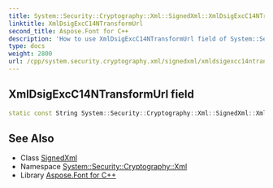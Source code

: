 ```yaml
---
title: System::Security::Cryptography::Xml::SignedXml::XmlDsigExcC14NTransformUrl field
linktitle: XmlDsigExcC14NTransformUrl
second_title: Aspose.Font for C++
description: 'How to use XmlDsigExcC14NTransformUrl field of System::Security::Cryptography::Xml::SignedXml class in C++.'
type: docs
weight: 2800
url: /cpp/system.security.cryptography.xml/signedxml/xmldsigexcc14ntransformurl/
---
```

## XmlDsigExcC14NTransformUrl field




```cpp
static const String System::Security::Cryptography::Xml::SignedXml::XmlDsigExcC14NTransformUrl
```

## See Also

* Class [SignedXml](../)
* Namespace [System::Security::Cryptography::Xml](../../)
* Library [Aspose.Font for C++](../../../)
